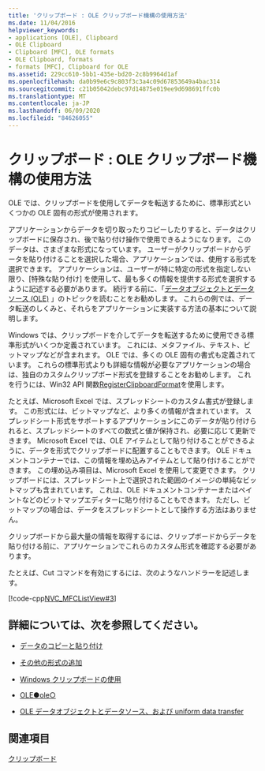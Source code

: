 ```yaml
---
title: 'クリップボード : OLE クリップボード機構の使用方法'
ms.date: 11/04/2016
helpviewer_keywords:
- applications [OLE], Clipboard
- OLE Clipboard
- Clipboard [MFC], OLE formats
- OLE Clipboard, formats
- formats [MFC], Clipboard for OLE
ms.assetid: 229cc610-5bb1-435e-bd20-2c8b9964d1af
ms.openlocfilehash: da0b99e6c9c803f3c3a4c09d67853649a4bac314
ms.sourcegitcommit: c21b05042debc97d14875e019ee9d698691ffc0b
ms.translationtype: MT
ms.contentlocale: ja-JP
ms.lasthandoff: 06/09/2020
ms.locfileid: "84626055"
---
```

# <a name="clipboard-using-the-ole-clipboard-mechanism"></a>クリップボード : OLE クリップボード機構の使用方法

OLE では、クリップボードを使用してデータを転送するために、標準形式といくつかの OLE 固有の形式が使用されます。

アプリケーションからデータを切り取ったりコピーしたりすると、データはクリップボードに保存され、後で貼り付け操作で使用できるようになります。 このデータは、さまざまな形式になっています。 ユーザーがクリップボードからデータを貼り付けることを選択した場合、アプリケーションでは、使用する形式を選択できます。 アプリケーションは、ユーザーが特に特定の形式を指定しない限り、[特殊な貼り付け] を使用して、最も多くの情報を提供する形式を選択するように記述する必要があります。 続行する前に、「[データオブジェクトとデータソース (OLE)](data-objects-and-data-sources-ole.md) 」のトピックを読むことをお勧めします。 これらの例では、データ転送のしくみと、それらをアプリケーションに実装する方法の基本について説明します。

Windows では、クリップボードを介してデータを転送するために使用できる標準形式がいくつか定義されています。 これには、メタファイル、テキスト、ビットマップなどが含まれます。 OLE では、多くの OLE 固有の書式も定義されています。 これらの標準形式よりも詳細な情報が必要なアプリケーションの場合は、独自のカスタムクリップボード形式を登録することをお勧めします。 これを行うには、Win32 API 関数[RegisterClipboardFormat](/windows/win32/api/winuser/nf-winuser-registerclipboardformatw)を使用します。

たとえば、Microsoft Excel では、スプレッドシートのカスタム書式が登録します。 この形式には、ビットマップなど、より多くの情報が含まれています。 スプレッドシート形式をサポートするアプリケーションにこのデータが貼り付けられると、スプレッドシートのすべての数式と値が保持され、必要に応じて更新できます。 Microsoft Excel では、OLE アイテムとして貼り付けることができるように、データを形式でクリップボードに配置することもできます。 OLE ドキュメントコンテナーでは、この情報を埋め込みアイテムとして貼り付けることができます。 この埋め込み項目は、Microsoft Excel を使用して変更できます。 クリップボードには、スプレッドシート上で選択された範囲のイメージの単純なビットマップも含まれています。 これは、OLE ドキュメントコンテナーまたはペイントなどのビットマップエディターに貼り付けることもできます。 ただし、ビットマップの場合は、データをスプレッドシートとして操作する方法はありません。

クリップボードから最大量の情報を取得するには、クリップボードからデータを貼り付ける前に、アプリケーションでこれらのカスタム形式を確認する必要があります。

たとえば、Cut コマンドを有効にするには、次のようなハンドラーを記述します。

[!code-cpp[NVC_MFCListView#3](../atl/reference/codesnippet/cpp/clipboard-using-the-ole-clipboard-mechanism_1.cpp)]

## <a name="what-do-you-want-to-know-more-about"></a>詳細については、次を参照してください。

- [データのコピーと貼り付け](clipboard-copying-and-pasting-data.md)

- [その他の形式の追加](clipboard-adding-other-formats.md)

- [Windows クリップボードの使用](clipboard-using-the-windows-clipboard.md)

- [OLE●ole○](ole-background.md)

- [OLE データオブジェクトとデータソース、および uniform data transfer](data-objects-and-data-sources-ole.md)

## <a name="see-also"></a>関連項目

[クリップボード](clipboard.md)

